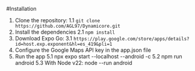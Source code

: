 #Installation

1. Clone the repository:
1.1 `git clone https://github.com/AGL97/Dynamicore.git`
2. Install the dependencies
2.1 `npm install`
3. Download Expo Go: 
3.1 `https://play.google.com/store/apps/details?id=host.exp.exponent&hl=es_419&pli=1`
4. Configure the Google Maps API key in the app.json file
5. Run the app
5.1 npx expo start --localhost --android -c
5.2 npm run android
5.3 With Node v22: node --run android 
